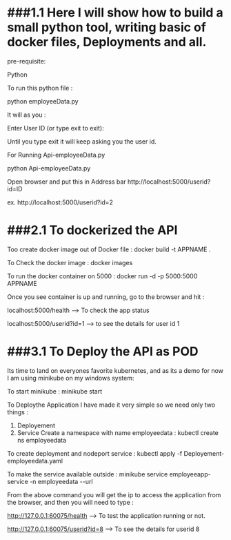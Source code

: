 ###1.1 Here I will show how to build a small python tool, writing basic of docker files, Deployments and all.
==================================================================================================================================================
pre-requisite:

  Python 
  
To run this python file :

python employeeData.py

It will as you : 

  Enter User ID (or type exit to exit):
  
Until you type exit it will keep asking you the user id.

For Running Api-employeeData.py

python Api-employeeData.py

Open browser and put this in Address bar http://localhost:5000/userid?id=ID 

ex. http://localhost:5000/userid?id=2


###2.1 To dockerized the API 
==================================================================================================================================================

Too create docker image out of Docker file : docker build -t APPNAME .

To Check the docker image : docker images

To run the docker container on 5000 : docker run -d -p 5000:5000 APPNAME

Once you see container is up and running, go to the browser and hit : 

localhost:5000/health  --> To check the app status

localhost:5000/userid?id=1 --> to see the details for user id 1

###3.1 To Deploy the API as POD
==================================================================================================================================================

Its time to land on everyones favorite kubernetes, and as its a demo for now I am using minikube on my windows system:

To start minikube : minikube start

To Deploythe Application I have made it very simple so we need only two things :

1. Deployement
2. Service
Create a namespace with name employeedata : kubectl create ns employeedata

To create deployment and nodeport service : kubectl apply -f Deployement-employeedata.yaml

To make the service available outside : minikube service employeeapp-service -n employeedata --url

From the above command you will get the ip to access the application from the browser, and then you will need to type :

http://127.0.0.1:60075/health --> To test the application running or not.

http://127.0.0.1:60075/userid?id=8 --> To see the details for userid 8

